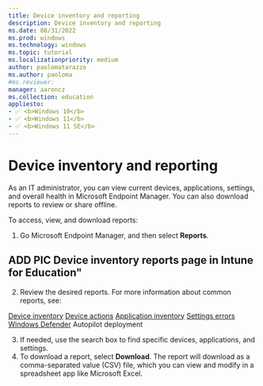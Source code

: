 ```yaml
---
title: Device inventory and reporting
description: Device inventory and reporting
ms.date: 08/31/2022
ms.prod: windows
ms.technology: windows
ms.topic: tutorial
ms.localizationpriority: medium
author: paolomatarazzo
ms.author: paoloma
#ms.reviewer: 
manager: aaroncz
ms.collection: education
appliesto:
- ✅ <b>Windows 10</b>
- ✅ <b>Windows 11</b>
- ✅ <b>Windows 11 SE</b>
---
```


# Device inventory and reporting

As an IT administrator, you can view current devices, applications, settings, and overall health in Microsoft Endpoint Manager. You can also download reports to review or share offline.

To access, view, and download reports: 

1. Go Microsoft Endpoint Manager, and then select **Reports**.

## ADD PIC Device inventory reports page in Intune for Education"

2. Review the desired reports. For more information about common reports, see:

[Device inventory](/intune-education/what-are-reports)
[Device actions](/intune-education/what-are-reports)
[Application inventory](/intune-education/what-are-reports)
[Settings errors](/intune-education/what-are-reports)
[Windows Defender](/intune-education/what-are-reports)
Autopilot deployment

3. If needed, use the search box to find specific devices, applications, and settings.
1. To download a report, select **Download**. The report will download as a comma-separated value (CSV) file, which you can view and modify in a spreadsheet app like Microsoft Excel.